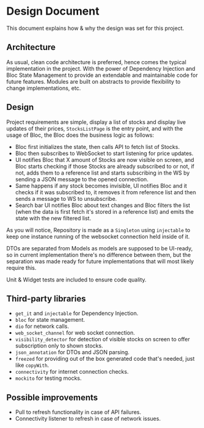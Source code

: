 # Design Document

This document explains how & why the design was set for this project.

## Architecture

As usual, clean code architecture is preferred, hence comes the typical implementation in the project. With the power of Dependency Injection and Bloc State Management to provide an extendable and maintainable code for future features. Modules are built on abstracts to provide flexibility to change implementations, etc.

## Design

Project requirements are simple, display a list of stocks and display live updates of their prices, `StocksListPage` is the entry point, and with the usage of Bloc, the Bloc does the business logic as follows:

- Bloc first initializes the state, then calls API to fetch list of Stocks.
- Bloc then subscribes to WebSocket to start listening for price updates.
- UI notifies Bloc that X amount of Stocks are now visible on screen, and Bloc starts checking if those Stocks are already subscribed to or not, if not, adds them to a reference list and starts subscribing in the WS by sending a JSON message to the opened connection.
- Same happens if any stock becomes invisible, UI notifies Bloc and it checks if it was subscribed to, it removes it from reference list and then sends a message to WS to unsubscribe.
- Search bar UI notifies Bloc about text changes and Bloc filters the list (when the data is first fetch it's stored in a reference list) and emits the state with the new filtered list.

As you will notice, Repository is made as a `Singleton` using `injectable` to keep one instance running of the websocket connection held inside of it.

DTOs are separated from Models as models are supposed to be UI-ready, so in current implementation there's no difference between them, but the separation was made ready for future implementations that will most likely require this.

Unit & Widget tests are included to ensure code quality.

## Third-party libraries

- `get_it` and `injectable` for Dependency Injection.
- `bloc` for state management.
- `dio` for network calls.
- `web_socket_channel` for web socket connection.
- `visibility_detector` for detection of visible stocks on screen to offer subscription only to shown stocks.
- `json_annotation` for DTOs and JSON parsing.
- `freezed` for providing out of the box generated code that's needed, just like `copyWith`.
- `connectivity` for internet connection checks.
- `mockito` for testing mocks.

## Possible improvements

- Pull to refresh functionality in case of API failures.
- Connectivity listener to refresh in case of network issues.
